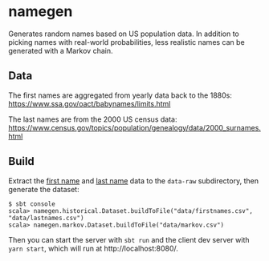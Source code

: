 # namegen

Generates random names based on US population data. In addition to picking names with real-world probabilities, less realistic names can be generated with a Markov chain.

## Data

The first names are aggregated from yearly data back to the 1880s: https://www.ssa.gov/oact/babynames/limits.html

The last names are from the 2000 US census data: https://www.census.gov/topics/population/genealogy/data/2000_surnames.html

## Build

Extract the [first name](https://www.ssa.gov/oact/babynames/names.zip) and [last name](http://www2.census.gov/topics/genealogy/2000surnames/names.zip) data to the `data-raw` subdirectory, then generate the dataset:

```
$ sbt console
scala> namegen.historical.Dataset.buildToFile("data/firstnames.csv", "data/lastnames.csv")
scala> namegen.markov.Dataset.buildToFile("data/markov.csv")
```

Then you can start the server with `sbt run` and the client dev server with `yarn start`, which will run at http://localhost:8080/.
